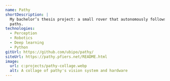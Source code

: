 ```yaml
---
name: Pathy
shortDescription: |
  My bachelor’s thesis project: a small rover that autonomously follows forest 
  paths.
technologies:
  - Perception
  - Robotics
  - Deep learning
  - Python
gitUrl: https://github.com/ubipo/pathy/
siteUrl: https://pathy.pfiers.net/README.html
image:
  url: c:projects/pathy-collage.webp
  alt: A collage of pathy's vision system and hardware
---
```

